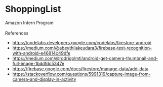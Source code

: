 # ShoppingList
Amazon Intern Program </br></br>
References
* https://codelabs.developers.google.com/codelabs/firestore-android
* https://medium.com/@abeythilakeudara3/firebase-text-recognition-with-android-e46814c49dfe
* https://medium.com/@rodrigolmti/android-get-camera-thumbnail-and-full-image-1bddfdc5347e
* https://firebase.google.com/docs/firestore/manage-data/add-data
* https://stackoverflow.com/questions/5991319/capture-image-from-camera-and-display-in-activity
